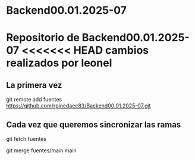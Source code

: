 # Backend00.01.2025-07
Repositorio de Backend00.01.2025-07
<<<<<<< HEAD
cambios realizados por leonel
=======


## La primera vez

git remote add fuentes https://github.com/rpinedaec83/Backend00.01.2025-07.git

## Cada vez que queremos sincronizar las ramas

git fetch fuentes

git merge fuentes/main main






